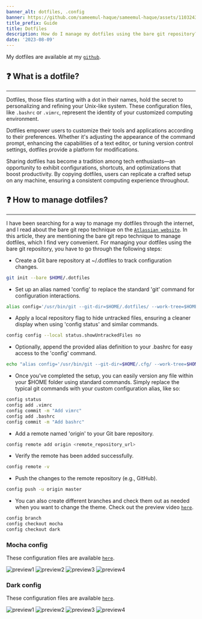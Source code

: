 ```yaml
---
banner_alt: dotfiles, .config
banner: https://github.com/sameemul-haque/sameemul-haque/assets/110324374/9d4d0e14-a1a5-4feb-8c68-22ded92cdbb7
title_prefix: Guide
title: Dotfiles
description: How do I manage my dotfiles using the bare git repository?
date: '2023-08-09'
---
```


My dotfiles are available at my [`github`](https://github.com/sameemul-haque/dotfiles/).

## :question: What is a dotfile?

---

Dotfiles, those files starting with a dot in their names, hold the secret to personalizing and refining your Unix-like system. These configuration files, like `.bashrc` or `.vimrc`, represent the identity of your customized computing environment.

Dotfiles empower users to customize their tools and applications according to their preferences. Whether it's adjusting the appearance of the command prompt, enhancing the capabilities of a text editor, or tuning version control settings, dotfiles provide a platform for modifications.

Sharing dotfiles has become a tradition among tech enthusiasts—an opportunity to exhibit configurations, shortcuts, and optimizations that boost productivity. By copying dotfiles, users can replicate a crafted setup on any machine, ensuring a consistent computing experience throughout.

## :question: How to manage dotfiles?

---

I have been searching for a way to manage my dotfiles through the internet, and I read about the bare git repo technique on the [`Atlassian website`](https://www.atlassian.com/git/tutorials/dotfiles). In this article, they are mentioning the bare git repo technique to manage dotfiles, which I find very convenient. For managing your dotfiles using the bare git repository, you have to go through the following steps:

-   Create a Git bare repository at ~/.dotfiles to track configuration changes.

```bash
git init --bare $HOME/.dotfiles
```

-   Set up an alias named 'config' to replace the standard 'git' command for configuration interactions.

```bash
alias config='/usr/bin/git --git-dir=$HOME/.dotfiles/ --work-tree=$HOME'
```

-   Apply a local repository flag to hide untracked files, ensuring a cleaner display when using 'config status' and similar commands.

```bash
config config --local status.showUntrackedFiles no
```

-   Optionally, append the provided alias definition to your .bashrc for easy access to the 'config' command.

```bash
echo "alias config='/usr/bin/git --git-dir=$HOME/.cfg/ --work-tree=$HOME'" >> $HOME/.bashrc
```

-   Once you've completed the setup, you can easily version any file within your $HOME folder using standard commands. Simply replace the typical git commands with your custom configuration alias, like so:

```bash
config status
config add .vimrc
config commit -m "Add vimrc"
config add .bashrc
config commit -m "Add bashrc"
```

-   Add a remote named 'origin' to your Git bare repository.

```bash
config remote add origin <remote_repository_url>
```

-   Verify the remote has been added successfully.

```bash
config remote -v
```

-   Push the changes to the remote repository (e.g., GitHub).

```bash
config push -u origin master
```

-   You can also create different branches and check them out as needed when you want to change the theme. Check out the preview video [`here`](https://github.com/sameemul-haque/dotfiles).

```bash
config branch
config checkout mocha
config checkout dark
```

### Mocha config

These configuration files are available [`here`](https://github.com/sameemul-haque/dotfiles/tree/mocha).

![preview1](https://github.com/sameemul-haque/dotfiles/assets/110324374/0250fcdc-dd46-4e53-9855-6630b02950fe)
![preview2](https://github.com/sameemul-haque/dotfiles/assets/110324374/86560ae3-5113-46f2-823b-60e334c67b14)
![preview3](https://github.com/sameemul-haque/dotfiles/assets/110324374/4f7f18aa-4337-4f68-871b-42c3986c0379)
![preview4](https://github.com/sameemul-haque/dotfiles/assets/110324374/6614f84c-2bbe-42eb-83b4-a47d263fc9a3)

### Dark config

These configuration files are available [`here`](https://github.com/sameemul-haque/dotfiles/tree/dark).

![preview1](https://github.com/sameemul-haque/dotfiles/assets/110324374/f0811a2f-9d1f-4694-80ea-a0b87db4ffe7)
![preview2](https://github.com/sameemul-haque/dotfiles/assets/110324374/67fe273f-146b-41df-99b2-c1090f9b6ae3)
![preview3](https://github.com/sameemul-haque/dotfiles/assets/110324374/9b71ef83-fee4-4a27-a29b-ef48ca7ecc43)
![preview4](https://github.com/sameemul-haque/dotfiles/assets/110324374/4897fc68-b60f-4e2b-82ae-547970512830)
